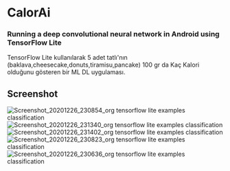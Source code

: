 # CalorAi
 ###  Running a deep convolutional neural network in Android using TensorFlow Lite
  
  TensorFlow Lite kullanılarak 5 adet tatlı'nın (baklava,cheesecake,donuts,tiramisu,pancake)
  100 gr da Kaç Kalori olduğunu gösteren bir ML DL uygulaması.

  ## Screenshot

![Screenshot_20201226_230854_org tensorflow lite examples classification](https://user-images.githubusercontent.com/37152719/103158995-16bca500-47d5-11eb-924a-566c588624e2.jpg)
![Screenshot_20201226_231340_org tensorflow lite examples classification](https://user-images.githubusercontent.com/37152719/103158996-17edd200-47d5-11eb-8ca2-1e899272d17a.jpg)
![Screenshot_20201226_231402_org tensorflow lite examples classification](https://user-images.githubusercontent.com/37152719/103158997-17edd200-47d5-11eb-8a94-4965b77a029d.jpg)
![Screenshot_20201226_230823_org tensorflow lite examples classification](https://user-images.githubusercontent.com/37152719/103158998-18866880-47d5-11eb-82be-a8761964e89b.jpg)
![Screenshot_20201226_230636_org tensorflow lite examples classification](https://user-images.githubusercontent.com/37152719/103158999-18866880-47d5-11eb-9ca7-584e5e567807.jpg)
